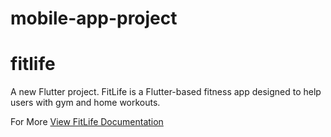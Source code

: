 # mobile-app-project

# fitlife

A new Flutter project.
FitLife is a Flutter-based fitness app designed to help users with gym and home workouts.

For More
[View FitLife Documentation](docs/)

